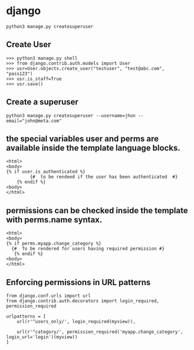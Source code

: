 # django
```
python3 manage.py createsuperuser
```

## Create User

```
>>> python3 manage.py shell
>>> from django.contrib.auth.models import User
>>> usr=User.objects.create_user("testuser", "test@abc.com", "pass123")
>>> usr.is_staff=True
>>> usr.save()
```

## Create a superuser
```
python3 manage.py createsuperuser --username=jhon --email="john@meta.com"
```

## the special variables user and perms are available inside the template language blocks. 

```
<html> 
<body> 
{% if user.is_authenticated %} 
         {#  to be rendeed if the user has been authenticated  #} 
    {% endif %}	 
<body> 
</html>
```

## permissions can be checked inside the template with perms.name syntax. 

```
<html> 
<body> 
{% if perms.myapp.change_category %} 
  {#  To be rendered for users having required permission #} 
   {% endif %} 
<body> 
</html>
```

## Enforcing permissions in URL patterns

```
from django.conf.urls import url 
from django.contrib.auth.decorators import login_required, permission_required 

urlpatterns = [ 
    url(r'^users_only/', login_required(myview)), 

    url(r'^category/', permission_required('myapp.change_category', login_url='login')(myview))
]
```